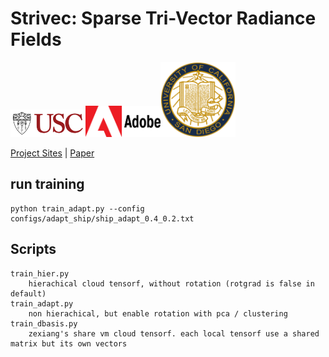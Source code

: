 # Strivec: Sparse Tri-Vector Radiance Fields
<img src="image/USC-Logos.png" width=120px /><img src="./image/Adobe-Logos.png" width=120px /><img src="./image/ucsd_logo.png" width=120px />

[Project Sites](https://github.com/Zerg-Overmind/Strivec/)
 | [Paper](https://github.com/Zerg-Overmind/Strivec/)

## run training
```
python train_adapt.py --config configs/adapt_ship/ship_adapt_0.4_0.2.txt
```
## Scripts
```
train_hier.py 
    hierachical cloud tensorf, without rotation (rotgrad is false in default)
train_adapt.py 
    non hierachical, but enable rotation with pca / clustering
train_dbasis.py 
    zexiang's share vm cloud tensorf. each local tensorf use a shared matrix but its own vectors
```
